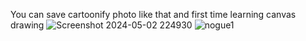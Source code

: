 You can save cartoonify photo like that and first time learning canvas drawing 
![Screenshot 2024-05-02 224930](https://github.com/LittleRat11/Cartoonify-Image-App/assets/121718513/b507be4f-e0a5-4422-b907-7f22e0ba8c6f)
![nogue1](https://github.com/LittleRat11/Cartoonify-Image-App/assets/121718513/19caa9f8-4840-4329-a302-c35177c42200)
